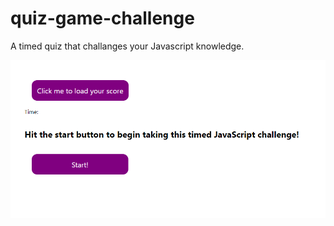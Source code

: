 # quiz-game-challenge
A timed quiz that challanges your Javascript knowledge. 

![alt text](assets/img/FgVTYeq.png?raw=true)

